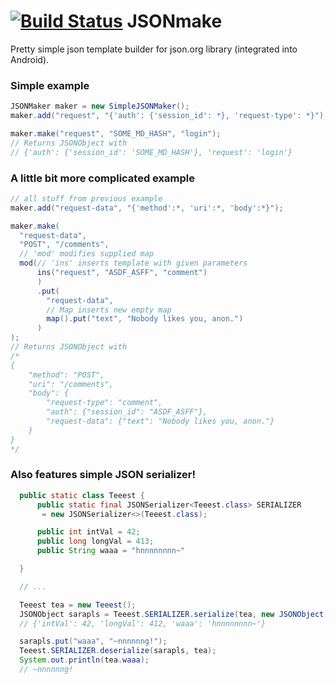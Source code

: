 [![Build Status](https://travis-ci.org/cab404/JSONm.svg)](https://travis-ci.org/cab404/JSONm)
JSONmake
========
Pretty simple json template builder for json.org library (integrated into Android).

### Simple example
```java
JSONMaker maker = new SimpleJSONMaker();
maker.add("request", "{'auth': {'session_id': *}, 'request-type': *}");

maker.make("request", "SOME_MD_HASH", "login");
// Returns JSONObject with
// {'auth': {'session_id': 'SOME_MD_HASH'}, 'request': 'login'}
```

### A little bit more complicated example
```java
// all stuff from previous example
maker.add("request-data", "{'method':*, 'uri':*, 'body':*}");

maker.make(
  "request-data",
  "POST", "/comments",
  // 'mod' modifies supplied map
  mod(// 'ins' inserts template with given parameters
      ins("request", "ASDF_ASFF", "comment")
      )
      .put(
        "request-data",
        // Map inserts new empty map
        map().put("text", "Nobody likes you, anon.")
      )
);
// Returns JSONObject with
/*
{
    "method": "POST",
    "uri": "/comments",
    "body": {
        "request-type": "comment",
        "auth": {"session_id": "ASDF_ASFF"},
        "request-data": {"text": "Nobody likes you, anon."}
    }
}
*/

```
### Also features simple JSON serializer!
```java
  public static class Teeest {
      public static final JSONSerializer<Teeest.class> SERIALIZER
       = new JSONSerializer<>(Teeest.class);

      public int intVal = 42;
      public long longVal = 413;
      public String waaa = "hnnnnnnnn~"

  }

  // ...

  Teeest tea = new Teeest();
  JSONObject sarapls = Teeest.SERIALIZER.serialize(tea, new JSONObject());
  // {'intVal': 42, 'longVal': 412, 'waaa': 'hnnnnnnnn~'}

  sarapls.put("waaa", "~nnnnnng!");
  Teeest.SERIALIZER.deserialize(sarapls, tea);
  System.out.println(tea.waaa);
  // ~nnnnnng!


```
